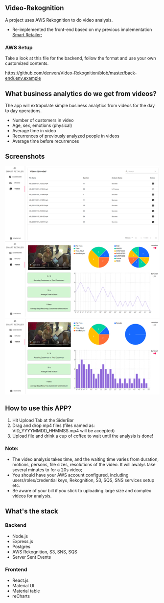 ## Video-Rekognition

A project uses AWS Rekognition to do video analysis.

- Re-implemented the front-end based on my previous implementation [Smart Retailer](https://github.com/denven/Smart-Retailer);

### AWS Setup
 Take a look at this file for the backend, follow the format and use your own customized contents.
 
 https://github.com/denven/Video-Rekognition/blob/master/back-end/.env.example

## What business analytics do we get from videos?

The app will extrapolate simple business analytics from videos for the day to day operations.

- Number of customers in video
- Age, sex, emotions (physical) 
- Average time in video
- Recurrences of previously analyzed people in videos
- Average time before recurrences

## Screenshots
![Videos Uploaded and status of Analysis](./screenshots/Videos_Uploaded.png#pic_center=960x500)
![Analysis for new customers-Line Chart View](./screenshots/Analysis_LineChartView.png#pic_center=960x500)
![Analysis for new customers-Bar Chart View](./screenshots/Analysis_BarChartView.png#pic_center=960x500)

## How to use this APP?
1. Hit Upload Tab at the SiderBar
2. Drag and drop mp4 files (files named as: VID_YYYYMMDD_HHMMSS.mp4 will be accepted)
3. Upload file and drink a cup of coffee to wait until the analysis is done!

### Note: 
- The video analysis takes time, and the waiting time varies from duration, motions, persons, file sizes, resolutions of the video. It will awalys take several minutes to for a 20s video;
- You should have your AWS account configured, including users/roles/credential keys, Rekognition, S3, SQS, SNS services setup etc.
- Be aware of your bill if you stick to uploading large size and complex videos for analysis. 

## What's the stack
### Backend
- Node.js
- Express.js
- Postgres
- AWS Rekognition, S3, SNS, SQS
- Server Sent Events
### Frontend
- React.js
- Material UI
- Material table
- reCharts
